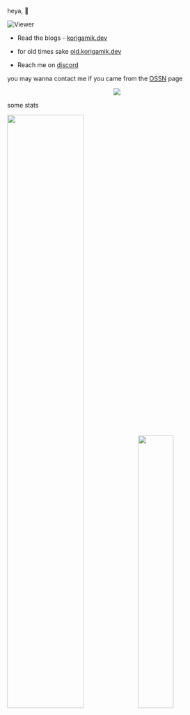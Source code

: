 
heya, 👋 

![Viewer](https://komarev.com/ghpvc/?username=korigamik&color=green)


- Read the blogs - [korigamik.dev](https://korigamik.dev)

- for old times sake [old.korigamik.dev](https://old.korigamik.dev)

- Reach me on [discord](https://discord.com/users/600005860227547157/)


you may wanna contact me if you came from the [OSSN](https://github.com/ossnsut/) page

<p align="middle">
	<img src="https://skillicons.dev/icons?i=linux,neovim,latex,haskell,cpp,ts,python,kotlin,nodejs,deno,rust,go,git,regex" />
</p>

some stats

<p float="left">
  <img src="https://github-readme-stats-chi-tan.vercel.app/api?username=korigamik&include_all_commits=true&show_icons=true&hide_title=true&hide_border=true&theme=dark" width="59%" />
  <img src="https://github-readme-stats-chi-tan.vercel.app/api/top-langs/?username=korigamik&langs_count=10&layout=compact&theme=dark&hide_border=true" width="40%" />
</p>


